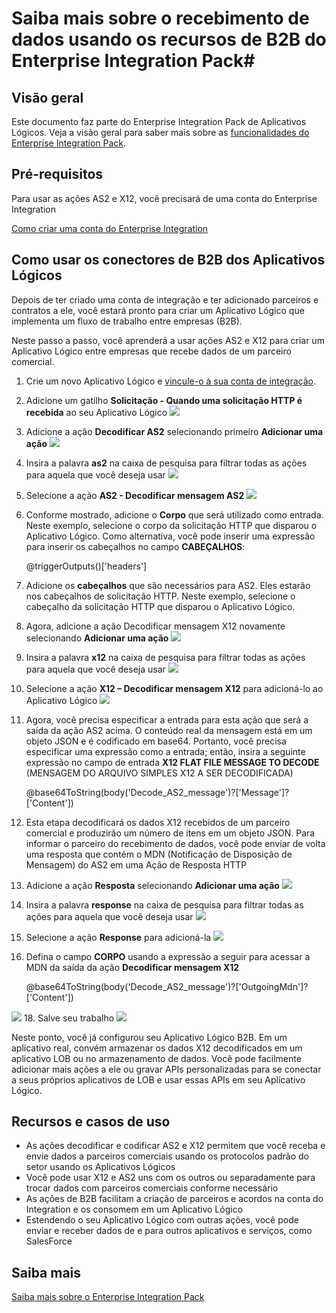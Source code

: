 <properties 
	pageTitle="Criando soluções de B2B com o Enterprise Integration Pack | Serviço de Aplicativo do Microsoft Azure | Microsoft Azure" 
	description="Saiba mais sobre o recebimento de dados usando os recursos de B2B do Enterprise Integration Pack" 
	services="app-service\logic" 
	documentationCenter=".net,nodejs,java"
	authors="msftman" 
	manager="erikre" 
	editor="cgronlun"/>

<tags 
	ms.service="app-service-logic" 
	ms.workload="integration" 
	ms.tgt_pltfrm="na" 
	ms.devlang="na" 
	ms.topic="article" 
	ms.date="07/08/2016" 
	ms.author="deonhe"/>

# Saiba mais sobre o recebimento de dados usando os recursos de B2B do Enterprise Integration Pack#

## Visão geral ##

Este documento faz parte do Enterprise Integration Pack de Aplicativos Lógicos. Veja a visão geral para saber mais sobre as [funcionalidades do Enterprise Integration Pack](./app-service-logic-enterprise-integration-overview.md).

## Pré-requisitos ##

Para usar as ações AS2 e X12, você precisará de uma conta do Enterprise Integration

[Como criar uma conta do Enterprise Integration](./app-service-logic-enterprise-integration-accounts.md)

## Como usar os conectores de B2B dos Aplicativos Lógicos ##

Depois de ter criado uma conta de integração e ter adicionado parceiros e contratos a ele, você estará pronto para criar um Aplicativo Lógico que implementa um fluxo de trabalho entre empresas (B2B).

Neste passo a passo, você aprenderá a usar ações AS2 e X12 para criar um Aplicativo Lógico entre empresas que recebe dados de um parceiro comercial.

1. Crie um novo Aplicativo Lógico e [vincule-o à sua conta de integração](./app-service-logic-enterprise-integration-accounts.md).
2. Adicione um gatilho **Solicitação - Quando uma solicitação HTTP é recebida** ao seu Aplicativo Lógico ![](./media/app-service-logic-enterprise-integration-b2b/flatfile-1.png)
3. Adicione a ação **Decodificar AS2** selecionando primeiro **Adicionar uma ação** ![](./media/app-service-logic-enterprise-integration-b2b/transform-2.png)
4. Insira a palavra **as2** na caixa de pesquisa para filtrar todas as ações para aquela que você deseja usar ![](./media/app-service-logic-enterprise-integration-b2b/b2b-5.png)
6. Selecione a ação **AS2 - Decodificar mensagem AS2** ![](./media/app-service-logic-enterprise-integration-b2b/b2b-6.png)
7. Conforme mostrado, adicione o **Corpo** que será utilizado como entrada. Neste exemplo, selecione o corpo da solicitação HTTP que disparou o Aplicativo Lógico. Como alternativa, você pode inserir uma expressão para inserir os cabeçalhos no campo **CABEÇALHOS**:

    @triggerOutputs()['headers']

8. Adicione os **cabeçalhos** que são necessários para AS2. Eles estarão nos cabeçalhos de solicitação HTTP. Neste exemplo, selecione o cabeçalho da solicitação HTTP que disparou o Aplicativo Lógico.
9. Agora, adicione a ação Decodificar mensagem X12 novamente selecionando **Adicionar uma ação** ![](./media/app-service-logic-enterprise-integration-b2b/b2b-9.png)
10. Insira a palavra **x12** na caixa de pesquisa para filtrar todas as ações para aquela que você deseja usar ![](./media/app-service-logic-enterprise-integration-b2b/b2b-10.png)
11. Selecione a ação **X12 – Decodificar mensagem X12** para adicioná-lo ao Aplicativo Lógico ![](./media/app-service-logic-enterprise-integration-b2b/b2b-11.png)
12. Agora, você precisa especificar a entrada para esta ação que será a saída da ação AS2 acima. O conteúdo real da mensagem está em um objeto JSON e é codificado em base64. Portanto, você precisa especificar uma expressão como a entrada; então, insira a seguinte expressão no campo de entrada **X12 FLAT FILE MESSAGE TO DECODE** (MENSAGEM DO ARQUIVO SIMPLES X12 A SER DECODIFICADA)

    @base64ToString(body('Decode\_AS2\_message')?['Message']?['Content'])

13. Esta etapa decodificará os dados X12 recebidos de um parceiro comercial e produzirão um número de itens em um objeto JSON. Para informar o parceiro do recebimento de dados, você pode enviar de volta uma resposta que contém o MDN (Notificação de Disposição de Mensagem) do AS2 em uma Ação de Resposta HTTP
14. Adicione a ação **Resposta** selecionando **Adicionar uma ação** ![](./media/app-service-logic-enterprise-integration-b2b/b2b-14.png)
15. Insira a palavra **response** na caixa de pesquisa para filtrar todas as ações para aquela que você deseja usar ![](./media/app-service-logic-enterprise-integration-b2b/b2b-15.png)
16. Selecione a ação **Response** para adicioná-la ![](./media/app-service-logic-enterprise-integration-b2b/b2b-16.png)
17. Defina o campo **CORPO** usando a expressão a seguir para acessar a MDN da saída da ação **Decodificar mensagem X12**

    @base64ToString(body('Decode\_AS2\_message')?['OutgoingMdn']?['Content'])

![](./media/app-service-logic-enterprise-integration-b2b/b2b-17.png)
18. Salve seu trabalho ![](./media/app-service-logic-enterprise-integration-b2b/transform-5.png)

Neste ponto, você já configurou seu Aplicativo Lógico B2B. Em um aplicativo real, convém armazenar os dados X12 decodificados em um aplicativo LOB ou no armazenamento de dados. Você pode facilmente adicionar mais ações a ele ou gravar APIs personalizadas para se conectar a seus próprios aplicativos de LOB e usar essas APIs em seu Aplicativo Lógico.

## Recursos e casos de uso ##

- As ações decodificar e codificar AS2 e X12 permitem que você receba e envie dados a parceiros comerciais usando os protocolos padrão do setor usando os Aplicativos Lógicos
- Você pode usar X12 e AS2 uns com os outros ou separadamente para trocar dados com parceiros comerciais conforme necessário
- As ações de B2B facilitam a criação de parceiros e acordos na conta do Integration e os consomem em um Aplicativo Lógico
- Estendendo o seu Aplicativo Lógico com outras ações, você pode enviar e receber dados de e para outros aplicativos e serviços, como SalesForce

## Saiba mais ##

[Saiba mais sobre o Enterprise Integration Pack](./app-service-logic-enterprise-integration-overview.md)

<!---HONumber=AcomDC_0713_2016-->